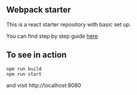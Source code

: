## Webpack starter 
This is a react starter repository with basic set up.

You can find step by step guide [here](https://www.randomdevforyou.com/posts/javascript/tool/react/).

## To see in action

```shell
npm run build
npm run start
```
and visit http://localhost:8080